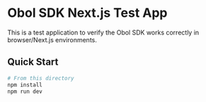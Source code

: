 # Obol SDK Next.js Test App

This is a test application to verify the Obol SDK works correctly in browser/Next.js environments.

## Quick Start

```bash
# From this directory
npm install
npm run dev
```
